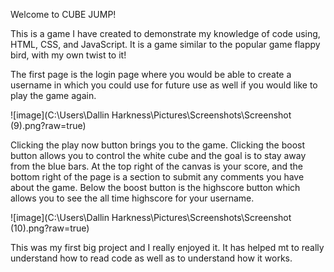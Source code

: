 Welcome to CUBE JUMP!

This is a game I have created to demonstrate my knowledge of code using, HTML, CSS, and JavaScript.
It is a game similar to the popular game flappy bird, with my own twist to it! 

The first page is the login page where you would be able to create a username in which you could use for future use as well if you would like to play the game again.

![image](C:\Users\Dallin Harkness\Pictures\Screenshots\Screenshot (9).png?raw=true)

Clicking the play now button brings you to the game. Clicking the boost button allows you to control the white cube and the goal is to stay away from the blue bars. At the top right of the canvas is your score, and the bottom right of the page is a section to submit any comments you have about the game. Below the boost button is the highscore button which allows you to see the all time highscore for your username.

![image](C:\Users\Dallin Harkness\Pictures\Screenshots\Screenshot (10).png?raw=true)


This was my first big project and I really enjoyed it. It has helped mt to really understand how to read code as well as to understand how it works.
